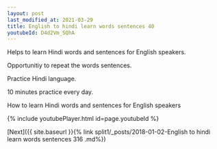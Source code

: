 ```yaml
---
layout: post
last_modified_at: 2021-03-29
title: English to hindi learn words sentences 40 
youtubeId: D4d2Vm_SQhA
---
```

 
 
Helps to learn Hindi words and sentences for English speakers.

Opportunitiy to repeat the words sentences. 

Practice Hindi language. 
 
10 minutes practice every day. 
 
How to learn Hindi words and sentences for English speakers 
 
{% include youtubePlayer.html id=page.youtubeId %}
 
 
[Next]({{ site.baseurl }}{% link  split1/_posts/2018-01-02-English to hindi learn words sentences 316 .md%})
 
